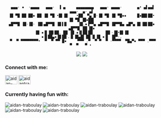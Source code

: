 <div align="center">

```


 ▄▄▄· ▪  ·▄▄▄▄   ▄▄▄·  ▐ ▄     ▄▄▄▄▄▄▄▄   ▄▄▄· ▄▄▄▄·       ▄• ▄▌▄▄▌   ▄▄▄·  ▄· ▄▌
▐█ ▀█ ██ ██▪ ██ ▐█ ▀█ •█▌▐█    •██  ▀▄ █·▐█ ▀█ ▐█ ▀█▪▪     █▪██▌██•  ▐█ ▀█ ▐█▪██▌
▄█▀▀█ ▐█·▐█· ▐█▌▄█▀▀█ ▐█▐▐▌     ▐█.▪▐▀▀▄ ▄█▀▀█ ▐█▀▀█▄ ▄█▀▄ █▌▐█▌██▪  ▄█▀▀█ ▐█▌▐█▪
▐█ ▪▐▌▐█▌██. ██ ▐█ ▪▐▌██▐█▌     ▐█▌·▐█•█▌▐█ ▪▐▌██▄▪▐█▐█▌.▐▌▐█▄█▌▐█▌▐▌▐█ ▪▐▌ ▐█▀·.
 ▀  ▀ ▀▀▀▀▀▀▀▀•  ▀  ▀ ▀▀ █▪     ▀▀▀ .▀  ▀ ▀  ▀ ·▀▀▀▀  ▀█▄▀▪ ▀▀▀ .▀▀▀  ▀  ▀   ▀ • 

```

<p><img src="https://komarev.com/ghpvc/?username=aidantrabs&style=flat-square"> <a href="https://github.com/aidantrabs/"><img src="https://img.shields.io/github/followers/aidantrabs?style=flat-square?color=%234CC61E&label=GitHub%20Followers%20"/></a></p>


<h3 align="left">Connect with me:</h3>
<p align="left">
<a href="https://linkedin.com/in/aidan-traboulay" target="blank"><img align="center" src="https://raw.githubusercontent.com/rahuldkjain/github-profile-readme-generator/master/src/images/icons/Social/linked-in-alt.svg" alt="aidan-traboulay" height="30" width="40" /></a>
<a href="https://instagram.com/aidantraboulayy" target="blank"><img align="center" src="https://raw.githubusercontent.com/rahuldkjain/github-profile-readme-generator/master/src/images/icons/Social/instagram.svg" alt="aidantraboulayy" height="30" width="40" /></a>
</p>

<h3 align="left">Currently having fun with:</h3>
<p align="left">
<img src="https://img.shields.io/badge/C-00599C?style=for-the-badge&logo=c&logoColor=white" alt="aidan-traboulay"/></a>
<img src="https://img.shields.io/badge/Rust-black?style=for-the-badge&logo=rust&logoColor=#E57324" alt="aidan-traboulay"/></a>
<img src="https://img.shields.io/badge/Kali_Linux-557C94?style=for-the-badge&logo=kali-linux&logoColor=white" alt="aidan-traboulay"/></a>
<img src="https://img.shields.io/badge/Arduino-00979D?style=for-the-badge&logo=Arduino&logoColor=white" alt="aidan-traboulay"/></a>
<img src="https://img.shields.io/badge/Raspberry%20Pi-A22846?style=for-the-badge&logo=Raspberry%20Pi&logoColor=white" alt="aidan-traboulay"/></a>
<img src="https://img.shields.io/badge/Snyk-4C4A73?style=for-the-badge&logo=snyk&logoColor=white" alt="aidan-traboulay"/></a>


</p>
